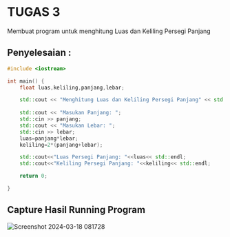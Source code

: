 # TUGAS 3

Membuat program untuk menghitung Luas dan Keliling Persegi Panjang

## Penyelesaian :
```c++
#include <iostream>

int main() {
    float luas,keliling,panjang,lebar;

    std::cout << "Menghitung Luas dan Keliling Persegi Panjang" << std::endl;
    
    std::cout << "Masukan Panjang: ";
    std::cin >> panjang;
    std::cout << "Masukan Lebar: ";
    std::cin >> lebar;
    luas=panjang*lebar;
    keliling=2*(panjang+lebar);

    std::cout<<"Luas Persegi Panjang: "<<luas<< std::endl;
    std::cout<<"Keliling Persegi Panjang: "<<keliling<< std::endl;

    return 0;

}
```
## Capture Hasil Running Program

![Screenshot 2024-03-18 081728](https://github.com/mchydhamlna/Tugas_AB1203/assets/144500877/f56176ba-f710-44a3-8274-048e5c8278bb)

